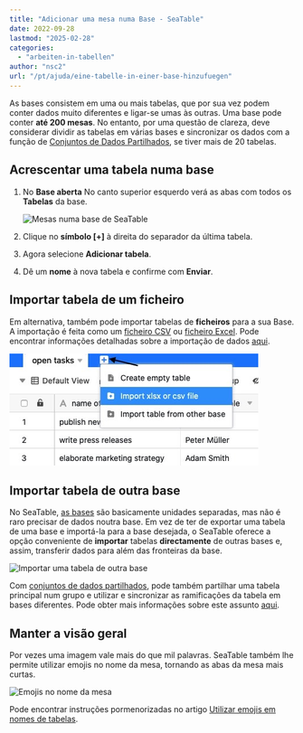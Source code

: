 ```yaml
---
title: "Adicionar uma mesa numa Base - SeaTable"
date: 2022-09-28
lastmod: "2025-02-28"
categories: 
  - "arbeiten-in-tabellen"
author: "nsc2"
url: "/pt/ajuda/eine-tabelle-in-einer-base-hinzufuegen"
---
```


As bases consistem em uma ou mais tabelas, que por sua vez podem conter dados muito diferentes e ligar-se umas às outras. Uma base pode conter **até 200 mesas**. No entanto, por uma questão de clareza, deve considerar dividir as tabelas em várias bases e sincronizar os dados com a função de [Conjuntos de Dados Partilhados](https://seatable.io/pt/docs/gemeinsame-datensaetze/funktionsweise-von-gemeinsamen-datensaetzen/), se tiver mais de 20 tabelas.

## Acrescentar uma tabela numa base

1. No **Base aberta** No canto superior esquerdo verá as abas com todos os **Tabelas** da base.  
    
    ![Mesas numa base de SeaTable](https://seatable.io/wp-content/uploads/2022/09/Tabellen-in-seatable.png)
    
2. Clique no **símbolo \[+\]** à direita do separador da última tabela.
3. Agora selecione **Adicionar tabela**.
4. Dê um **nome** à nova tabela e confirme com **Enviar**.

## Importar tabela de um ficheiro

Em alternativa, também pode importar tabelas de **ficheiros** para a sua Base. A importação é feita como um [ficheiro CSV](https://seatable.io/pt/docs/import-von-daten/daten-import-mithilfe-von-csv-in-seatable/) ou [ficheiro Excel](https://seatable.io/pt/docs/import-von-daten/import-von-excel-dateien-in-seatable/). Pode encontrar informações detalhadas sobre a importação de dados [aqui](https://seatable.io/pt/docs/import-von-daten/datenimport-und-export/#tabelle_importieren).

![Importar tabela de um ficheiro](images/import-data-in-table.jpg)

## Importar tabela de outra base

No SeaTable, [as bases](https://seatable.io/pt/docs/arbeiten-mit-bases/bases/) são basicamente unidades separadas, mas não é raro precisar de dados noutra base. Em vez de ter de exportar uma tabela de uma base e importá-la para a base desejada, o SeaTable oferece a opção conveniente de **importar** tabelas **directamente** de outras bases e, assim, transferir dados para além das fronteiras da base.

![Importar uma tabela de outra base](https://seatable.io/wp-content/uploads/2022/09/import-table-from-other-base.gif)

Com [conjuntos de dados partilhados](https://seatable.io/pt/docs/gemeinsame-datensaetze/funktionsweise-von-gemeinsamen-datensaetzen/), pode também partilhar uma tabela principal num grupo e utilizar e sincronizar as ramificações da tabela em bases diferentes. Pode obter mais informações sobre este assunto [aqui](https://seatable.io/pt/docs/gemeinsame-datensaetze/mit-einem-gemeinsamen-datensatz-eine-neue-tabelle-anlegen/).

## Manter a visão geral

Por vezes uma imagem vale mais do que mil palavras. SeaTable também lhe permite utilizar emojis no nome da mesa, tornando as abas da mesa mais curtas.

![Emojis no nome da mesa](https://seatable.io/wp-content/uploads/2022/09/emojis-seatable-table-name.png)

Pode encontrar instruções pormenorizadas no artigo [Utilizar emojis em nomes de tabelas](https://seatable.io/pt/docs/arbeiten-in-tabellen/verwendung-von-emojis-im-tabellennamen/).
